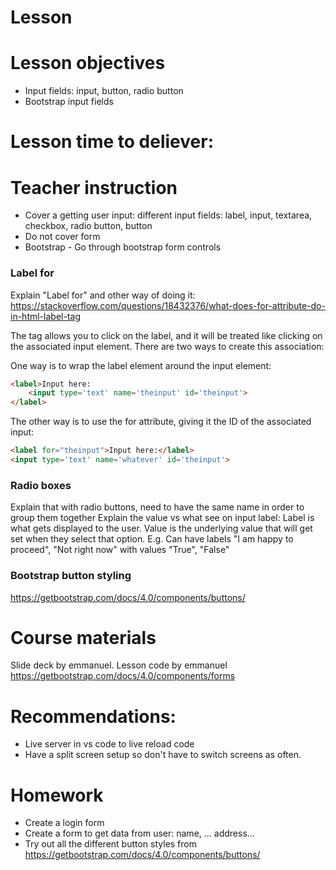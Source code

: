 # Lesson

# Lesson objectives
- Input fields: input, button, radio button
- Bootstrap input fields


# Lesson time to deliever:

# Teacher instruction
- Cover a getting user input: different input fields: label, input, textarea, checkbox, radio button, button
- Do not cover form
- Bootstrap - Go through bootstrap form controls

### Label for
Explain "Label for" and other way of doing it: https://stackoverflow.com/questions/18432376/what-does-for-attribute-do-in-html-label-tag


The <label> tag allows you to click on the label, and it will be treated like clicking on the associated input element. There are two ways to create this association:
  
  
One way is to wrap the label element around the input element:
```html
<label>Input here:
    <input type='text' name='theinput' id='theinput'>
</label>
```
The other way is to use the for attribute, giving it the ID of the associated input:
```html
<label for="theinput">Input here:</label>
<input type='text' name='whatever' id='theinput'>
```
  
### Radio boxes
Explain that with radio buttons, need to have the same name in order to group them together
Explain the value vs what see on input label: Label is what gets displayed to the user. Value is the underlying value that will get set when they select that option. E.g. Can have labels "I am happy to proceed", "Not right now" with values "True", "False"

### Bootstrap button styling
https://getbootstrap.com/docs/4.0/components/buttons/

# Course materials
Slide deck by emmanuel.
Lesson code by emmanuel
https://getbootstrap.com/docs/4.0/components/forms


# Recommendations:
- Live server in vs code to live reload code
- Have a split screen setup so don't have to switch screens as often.

# Homework
- Create a login form
- Create a form to get data from user: name, ... address...
- Try out all the different button styles from https://getbootstrap.com/docs/4.0/components/buttons/
